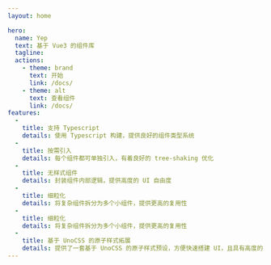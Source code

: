 ```yaml
---
layout: home

hero:
  name: Yep
  text: 基于 Vue3 的组件库
  tagline: 
  actions:
    - theme: brand
      text: 开始
      link: /docs/
    - theme: alt
      text: 查看组件
      link: /docs/
features:
  - 
    title: 支持 Typescript
    details: 使用 Typescript 构建，提供良好的组件类型系统
  - 
    title: 按需引入
    details: 每个组件都可单独引入，有着良好的 tree-shaking 优化
  - 
    title: 无样式组件
    details: 封装组件内部逻辑，提供高度的 UI 自由度
  - 
    title: 细粒化
    details: 将复杂组件拆分为多个小组件，提供更高的复用性
  - 
    title: 细粒化
    details: 将复杂组件拆分为多个小组件，提供更高的复用性
  - 
    title: 基于 UnoCSS 的原子样式拓展
    details: 提供了一套基于 UnoCSS 的原子样式预设，方便快速搭建 UI，且具有高度的可定制性
---
```




